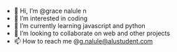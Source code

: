 - 👋 Hi, I’m @grace nalule n
- 👀 I’m interested in coding
- 🌱 I’m currently learning javascript and python
- 💞️ I’m looking to collaborate on web and other projects
- 📫 How to reach me @g.nalule@alustudent.com

<!---
grace2560/grace2560 is a ✨ special ✨ repository because its `README.md` (this file) appears on your GitHub profile.
You can click the Preview link to take a look at your changes.
--->
